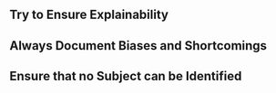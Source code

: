 ## Try to Ensure Explainability



## Always Document Biases and Shortcomings



## Ensure that no Subject can be Identified


